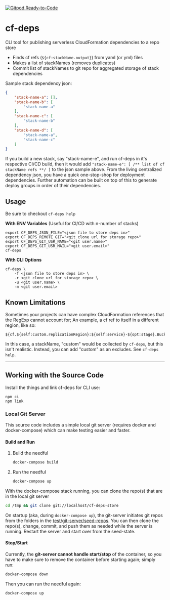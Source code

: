 [![Gitpod Ready-to-Code](https://img.shields.io/badge/Gitpod-Ready--to--Code-blue?logo=gitpod)](https://gitpod.io/#https://github.com/tveal/serverless-cf-deps) 

# cf-deps

CLI tool for publishing serverless CloudFormation dependencies to a repo store
- Finds cf refs (`${cf:stackName.output}`) from yaml (or yml) files
- Makes a list of stackNames (removes duplicates)
- Commit list of stackNames to git repo for aggregated storage of stack dependencies

Sample stack dependency json:
```json
{
    "stack-name-a": [],
    "stack-name-b": [
        "stack-name-a"
    ],
    "stack-name-c": [
        "stack-name-b"
    ],
    "stack-name-d": [
        "stack-name-a",
        "stack-name-c"
    ]
}
```

If you build a new stack, say "stack-name-e", and run cf-deps in it's respective CI/CD build, then it would add `"stack-name-e": [ /** list of cf stackName refs **/ ]` to the json sample above. From the living centralized dependency json, you have a quick one-stop-shop for deployment dependencies. Further automation can be built on top of this to generate deploy groups in order of their dependencies.

## Usage

Be sure to checkout `cf-deps help`

**With ENV Variables** (Useful for CI/CD with n-number of stacks)
```
export CF_DEPS_JSON_FILE="<json file to store deps in>"
export CF_DEPS_REMOTE_GIT="<git clone url for storage repo>"
export CF_DEPS_GIT_USR_NAME="<git user.name>"
export CF_DEPS_GIT_USR_MAIL="<git user.email>"
cf-deps
```

**With CLI Options**
```
cf-deps \
    -f <json file to store deps in> \
    -r <git clone url for storage repo> \
    -u <git user.name> \
    -m <git user.email>
```

## Known Limitations

Sometimes your projects can have complex CloudFormation references that the RegExp
cannot account for; An example, a cf ref to itself in a different region, like so:

```
${cf.${self:custom.replicationRegion}:${self:service}-${opt:stage}.BucketName}
```
In this case, a stackName, "custom" would be collected by `cf-deps`, but this isn't
realistic. Instead, you can add "custom" as an excludes. See `cf-deps help`.

---

## Working with the Source Code

Install the things and link cf-deps for CLI use:
```
npm ci
npm link
```

### Local Git Server

This source code includes a simple local git server (requires docker and docker-compose)
which can make testing easier and faster.

#### Build and Run

1. Build the needful
    ```bash
    docker-compose build
    ```
2. Run the needful
    ```bash
    docker-compose up
    ```

With the docker-compose stack running, you can clone the repo(s) that are in the
local git server

```bash
cd /tmp && git clone git://localhost/cf-deps-store
```

On startup (aka, during `docker-compose up`), the git-server initiates git repos
from the folders in the [test/git-server/seed-repos](test/git-server/seed-repos/). You can
then clone the repo(s), change, commit, and push them as needed while the server
is running. Restart the server and start over from the seed-state.

#### Stop/Start

Currently, the **git-server cannot handle start/stop** of the container, so you have
to make sure to remove the container before starting again; simply run:

```bash
docker-compose down
```

Then you can run the needful again:
```bash
docker-compose up
```